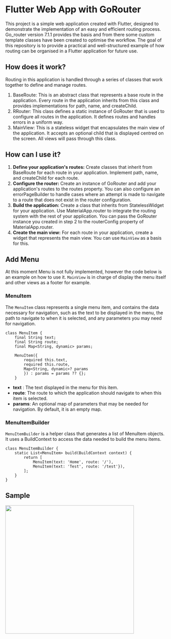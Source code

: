 # Flutter Web App with GoRouter

This project is a simple web application created with Flutter, designed to demonstrate the implementation of an easy and efficient routing process. Go_router version 7.1.1 provides the basis and from there some custom template classes have been created to optimise the workflow. The goal of this repository is to provide a practical and well-structured example of how routing can be organised in a Flutter application for future use.

## How does it work?

Routing in this application is handled through a series of classes that work together to define and manage routes.

 1. BaseRoute: This is an abstract class that represents a base route in the application. Every route in the application inherits from this class and provides implementations for path, name, and createChild.
 2. RRouter: This class defines a static instance of GoRouter that is used to configure all routes in the application. It defines routes and handles errors in a uniform way.
 3. MainView: This is a stateless widget that encapsulates the main view of the application. It accepts an optional child that is displayed centred on the screen. All views will pass through this class. 

 ## How can I use it?
 

 1. **Define your application's routes:** Create classes that inherit from BaseRoute for each route in your application. Implement path, name, and createChild for each route.
 2. **Configure the router:** Create an instance of GoRouter and add your application's routes to the routes property. You can also configure an errorPageBuilder to handle cases where an attempt is made to navigate to a route that does not exist in the router configuration.
 3. **Build the application:** Create a class that inherits from StatelessWidget for your application. Use MaterialApp.router to integrate the routing system with the rest of your application. You can pass the GoRouter instance you created in step 2 to the routerConfig property of MaterialApp.router.
 4.  **Create the main view:** For each route in your application, create a widget that represents the main view. You can use `MainView` as a basis for this.


##  Add Menu
At this moment Menu is not fully implemented, however the code below is an example on how to use it.
`MainView` is in charge of display the menu itself and other views as a footer for example.

### MenuItem

The `MenuItem` class represents a single menu item, and contains the data necessary for navigation, such as the text to be displayed in the menu, the path to navigate to when it is selected, and any parameters you may need for navigation.

    class MenuItem { 
	    final String text; 
	    final String route; 
	    final Map<String, dynamic> params; 

	    MenuItem({
		    required this.text, 
		    required this.route, 
		    Map<String, dynamic>? params
		    }) : params = params ?? {}; 
	    }

 - **text** : The text displayed in the menu for this item.
 - **route**: The route to which the application should navigate to when this item is selected.
 - **params**: An optional map of parameters that may be needed for navigation. By default, it is an empty map.

###  MenuItemBuilder

`MenuItemBuilder` is a helper class that generates a list of MenuItem objects. It uses a BuildContext to access the data needed to build the menu items.

    class MenuItemBuilder { 
	    static List<MenuItem> build(BuildContext context) { 
		    return [ 
			    MenuItem(text: 'Home', route: '/'), 
			    MenuItem(text: 'Test', route: '/test'}), 
		    ]; 
	    } 
    }


## Sample 
<p float="left">
<img src="(https://github.com/rodri2d2/FlutterMovieApp/blob/develop/gifs/upToNow.gif)" width="400" />
<br />
